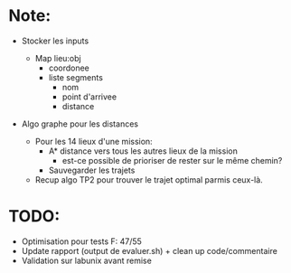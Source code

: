 

# Note:

- Stocker les inputs
    - Map lieu:obj
        - coordonee
        - liste segments
            - nom
            - point d'arrivee
            - distance

- Algo graphe pour les distances
    - Pour les 14 lieux d'une mission:
        - A* distance vers tous les autres lieux de la mission
            - est-ce possible de prioriser de rester sur le même chemin?
        - Sauvegarder les trajets
    - Recup algo TP2 pour trouver le trajet optimal parmis ceux-là.


# TODO:
- Optimisation pour tests F: 47/55
- Update rapport (output de evaluer.sh) + clean up code/commentaire
- Validation sur labunix avant remise
